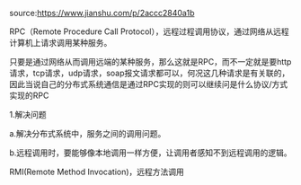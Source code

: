 source:https://www.jianshu.com/p/2accc2840a1b

RPC（Remote Procedure Call Protocol），远程过程调用协议，通过网络从远程计算机上请求调用某种服务。

只要是通过网络从而调用远端的某种服务，那么这就是RPC，而不一定就是要http请求，tcp请求，udp请求，soap报文请求都可以，何况这几种请求是有关联的，因此当说自己的分布式系统通信是通过RPC实现的则可以继续问是什么协议/方式实现的RPC

1.解决问题

a.解决分布式系统中，服务之间的调用问题。

b.远程调用时，要能够像本地调用一样方便，让调用者感知不到远程调用的逻辑。



RMI(Remote Method Invocation)，远程方法调用



